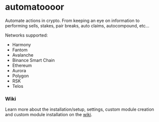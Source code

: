 # automatoooor
Automate actions in crypto.  From keeping an eye on information to performing sells, stakes, pair breaks, auto claims, autocompound, etc...

Networks supported: 

* Harmony
* Fantom
* Avalanche
* Binance Smart Chain
* Ethereum
* Aurora
* Polygon
* RSK
* Telos

### Wiki
Learn more about the installation/setup, settings, custom module creation and custom module installation on the [wiki](https://github.com/shimmyshine/automatoooor/wiki).